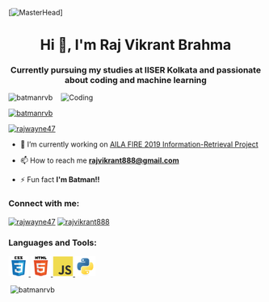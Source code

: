 [![MasterHead](https://i.makeagif.com/media/8-23-2015/nzhmNE.gif)]
<h1 align="center">Hi 👋, I'm Raj Vikrant Brahma</h1>
<h3 align="center">Currently pursuing my studies at IISER Kolkata and passionate about coding and machine learning</h3>
<img align="right" alt="Coding" width="400" src="https://i.gifer.com/Aulj.gif">

<p align="left"> <img src="https://komarev.com/ghpvc/?username=batmanrvb&label=Profile%20views&color=0e75b6&style=flat" alt="batmanrvb" /> </p>

<p align="left"> <a href="https://github.com/ryo-ma/github-profile-trophy"><img src="https://github-profile-trophy.vercel.app/?username=batmanrvb" alt="batmanrvb" /></a> </p>

<p align="left"> <a href="https://twitter.com/rajwayne47" target="blank"><img src="https://img.shields.io/twitter/follow/rajwayne47?logo=twitter&style=for-the-badge" alt="rajwayne47" /></a> </p>

- 🔭 I’m currently working on [AILA FIRE 2019 Information-Retrieval Project](https://github.com/Batmanrvb/AILA-Info-Retrieval-Project)

- 📫 How to reach me **rajvikrant888@gmail.com**

- ⚡ Fun fact **I'm Batman!!**

<h3 align="left">Connect with me:</h3>
<p align="left">
<a href="https://twitter.com/rajwayne47" target="blank"><img align="center" src="https://raw.githubusercontent.com/rahuldkjain/github-profile-readme-generator/master/src/images/icons/Social/twitter.svg" alt="rajwayne47" height="30" width="40" /></a>
<a href="https://www.codechef.com/users/rajvikrant888" target="blank"><img align="center" src="https://cdn.jsdelivr.net/npm/simple-icons@3.1.0/icons/codechef.svg" alt="rajvikrant888" height="30" width="40" /></a>
</p>

<h3 align="left">Languages and Tools:</h3>
<p align="left"> <a href="https://www.w3schools.com/css/" target="_blank" rel="noreferrer"> <img src="https://raw.githubusercontent.com/devicons/devicon/master/icons/css3/css3-original-wordmark.svg" alt="css3" width="40" height="40"/> </a> <a href="https://www.w3.org/html/" target="_blank" rel="noreferrer"> <img src="https://raw.githubusercontent.com/devicons/devicon/master/icons/html5/html5-original-wordmark.svg" alt="html5" width="40" height="40"/> </a> <a href="https://developer.mozilla.org/en-US/docs/Web/JavaScript" target="_blank" rel="noreferrer"> <img src="https://raw.githubusercontent.com/devicons/devicon/master/icons/javascript/javascript-original.svg" alt="javascript" width="40" height="40"/> </a> <a href="https://www.python.org" target="_blank" rel="noreferrer"> <img src="https://raw.githubusercontent.com/devicons/devicon/master/icons/python/python-original.svg" alt="python" width="40" height="40"/> </a> </p>

<p>&nbsp;<img align="center" src="https://github-readme-stats.vercel.app/api?username=batmanrvb&show_icons=true&locale=en" alt="batmanrvb" /></p>
